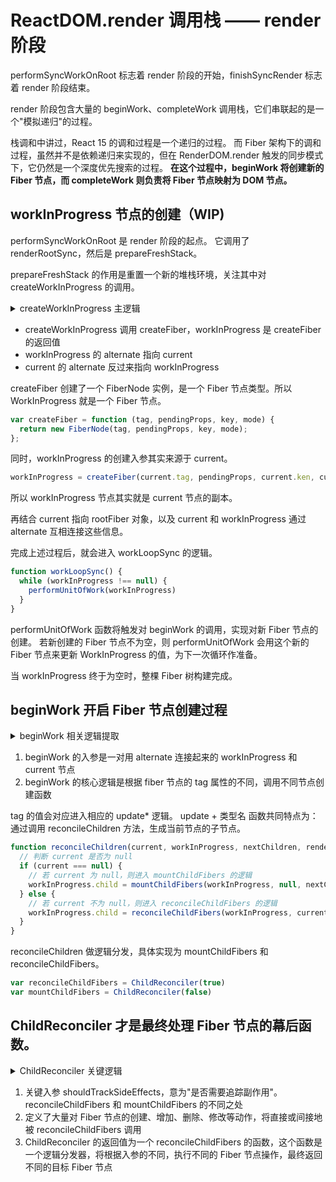 # ReactDOM.render 调用栈 —— render 阶段

performSyncWorkOnRoot 标志着 render 阶段的开始，finishSyncRender 标志着 render 阶段结束。

render 阶段包含大量的 beginWork、completeWork 调用栈，它们串联起的是一个"模拟递归"的过程。

栈调和中讲过，React 15 的调和过程是一个递归的过程。
而 Fiber 架构下的调和过程，虽然并不是依赖递归来实现的，但在 RenderDOM.render 触发的同步模式下，它仍然是一个深度优先搜索的过程。
**在这个过程中，beginWork 将创建新的 Fiber 节点，而 completeWork 则负责将 Fiber 节点映射为 DOM 节点。**

## workInProgress 节点的创建（WIP)

performSyncWorkOnRoot 是 render 阶段的起点。
它调用了 renderRootSync，然后是 prepareFreshStack。

prepareFreshStack 的作用是重置一个新的堆栈环境，关注其中对 createWorkInProgress 的调用。

<details>
<summary>
createWorkInProgress 主逻辑
</summary>

```javascript
// 这里入参中的 current 传入的是现有树结构中的 rootFiber 对象
function createWorkInProgress(current, pendingProps) {
  var workInProgress = current.alternate
  // ReactDOM.render 触发的首屏渲染将进入这个逻辑
  if (workInProgress === null) {
    // 这是需要你关注的第一个点，workInProgress 是 createFiber 方法的返回值
    workInProgress = createFiber(current.tag, pendingProps, current.key, current.mode)
    workInProgress.elementType = current.elementType
    workInProgress.type = current.type
    workInProgress.stateNode = current.stateNode
    // 这是需要你关注的第二个点，workInProgress 的 alternate 将指向 current
    workInProgress.alternate = current
    // 这是需要你关注的第三个点，current 的 alternate 将反过来指向 workInProgress
    current.alternate = workInProgress
  } else {
    // else 的逻辑此处先不用关注
  }

  // 以下省略大量 workInProgress 对象的属性处理逻辑
  // 返回 workInProgress 节点
  return workInProgress
}
```
</details>

- createWorkInProgress 调用 createFiber，workInProgress 是 createFiber 的返回值
- workInProgress 的 alternate 指向 current
- current 的 alternate 反过来指向 workInProgress

createFiber 创建了一个 FiberNode 实例，是一个 Fiber 节点类型。所以 WorkInProgress 就是一个 Fiber 节点。
```javascript
var createFiber = function (tag, pendingProps, key, mode) {
  return new FiberNode(tag, pendingProps, key, mode);
};
```
同时，workInProgress 的创建入参其实来源于 current。
```javascript
workInProgress = createFiber(current.tag, pendingProps, current.ken, current.mode)
```
所以 workInProgress 节点其实就是 current 节点的副本。

再结合 current 指向 rootFiber 对象，以及 current 和 workInProgress 通过 alternate 互相连接这些信息。

完成上述过程后，就会进入 workLoopSync 的逻辑。
```javascript
function workLoopSync() {
  while (workInProgress !== null) {
    performUnitOfWork(workInProgress)
  }
}
```
performUnitOfWork 函数将触发对 beginWork 的调用，实现对新 Fiber 节点的创建。
若新创建的 Fiber 节点不为空，则 performUnitOfWork 会用这个新的 Fiber 节点来更新 WorkInProgress 的值，为下一次循环作准备。

当 workInProgress 终于为空时，整棵 Fiber 树构建完成。

## beginWork 开启 Fiber 节点创建过程

<details>
<summary>
beginWork 相关逻辑提取
</summary>

```javascript
function beginWork(current, workInProgress, renderLanes) {
  // ...
  //  current 节点不为空的情况下，会加一道辨识，看看是否有更新逻辑要处理
  if (current !== null) {
    // 获取新旧 props
    var oldProps = current.memoizedProps
    var newProps = workInProgress.pendingProps
    // 若 props 更新或者上下文改变，则认为需要"接受更新"
    if (oldProps !== newProps || hasContextChanged() || (
     workInProgress.type !== current.type )) {
      // 打个更新标
      didReceiveUpdate = true
    } else if (xxx) {
      // 不需要更新的情况 A
      return A
    } else {
      if (`需要更新的情况 B`) {
        didReceiveUpdate = true
      } else {
        // 不需要更新的其他情况，这里我们的首次渲染就将执行到这一行的逻辑
        didReceiveUpdate = false
      }
    }
  } else {
    didReceiveUpdate = false
  }
  // ...
  // 这坨 switch 是 beginWork 中的核心逻辑，原有的代码量相当大
  switch (workInProgress.tag) {
    // ...
    // 这里省略掉大量形如"case: xxx"的逻辑
    // 根节点将进入这个逻辑
    case HostRoot:
      return updateHostRoot(current, workInProgress, renderLanes)
    // dom 标签对应的节点将进入这个逻辑
    case HostComponent:
      return updateHostComponent(current, workInProgress, renderLanes)
    // 文本节点将进入这个逻辑
    case HostText:
      return updateHostText(current, workInProgress)
    // ...
    // 这里省略掉大量形如"case: xxx"的逻辑
  }
  // 这里是错误兜底，处理 switch 匹配不上的情况
  {
    {
      throw Error(
        "Unknown unit of work tag (" +
          workInProgress.tag +
          "). This error is likely caused by a bug in React. Please file an issue."
      )
    }
  }
}

```
</details>

1. beginWork 的入参是一对用 alternate 连接起来的 workInProgress 和 current 节点
2. beginWork 的核心逻辑是根据 fiber 节点的 tag 属性的不同，调用不同节点创建函数

tag 的值会对应进入相应的 update* 逻辑。
update + 类型名 函数共同特点为：通过调用 reconcileChildren 方法，生成当前节点的子节点。

```javascript
function reconcileChildren(current, workInProgress, nextChildren, renderLanes) {
  // 判断 current 是否为 null
  if (current === null) {
    // 若 current 为 null，则进入 mountChildFibers 的逻辑
    workInProgress.child = mountChildFibers(workInProgress, null, nextChildren, renderLanes)
  } else {
    // 若 current 不为 null，则进入 reconcileChildFibers 的逻辑
    workInProgress.child = reconcileChildFibers(workInProgress, current.child, nextChildren, renderLanes)
  }
}
```

reconcileChildren 做逻辑分发，具体实现为 mountChildFibers 和 reconcileChildFibers。

```javascript
var reconcileChildFibers = ChildReconciler(true)
var mountChildFibers = ChildReconciler(false)
```

## ChildReconciler 才是最终处理 Fiber 节点的幕后函数。

<details>
<summary>
ChildReconciler 关键逻辑
</summary>

```javascript
function ChildReconciler(shouldTrackSideEffects) {
  // 删除节点的逻辑
  function deleteChild(returnFiber, childToDelete) {
    if (!shouldTrackSideEffects) {
      // Noop.
      return
    }
    // 以下执行删除逻辑
  }

  // ......

  // 单个节点的插入逻辑
  function placeSingleChild(newFiber) {
    if (shouldTrackSideEffects && newFiber.alternate === null) {
      newFiber.flags = Placement
    }
    return newFiber
  }

  // 插入节点的逻辑
  function placeChild(newFiber, lastPlacedIndex, newIndex) {
    newFiber.index = newIndex
    if (!shouldTrackSideEffects) {
      // Noop.
      return lastPlacedIndex
    }
    // 以下执行插入逻辑
  }

  // ......
  // 此处省略一系列 updateXXX 的函数，它们用于处理 Fiber 节点的更新

  // 处理不止一个子节点的情况
  function reconcileChildrenArray(returnFiber, currentFirstChild, newChildren, lanes) {
    // ......
  }
  // 此处省略一堆 reconcileXXXXX 形式的函数，它们负责处理具体的 reconcile 逻辑
  function reconcileChildFibers(returnFiber, currentFirstChild, newChild, lanes) {
    // 这是一个逻辑分发器，它读取入参后，会经过一系列的条件判断，调用上方所定义的负责具体节点操作的函数
  }
  // 将总的 reconcileChildFibers 函数返回
  return reconcileChildFibers
}
```

[查看具体文件](https://github.com/facebook/react/blob/56e9feead0f91075ba0a4f725c9e4e343bca1c67/packages/react-reconciler/src/ReactChildFiber.old.js#L253)
</details>

1. 关键入参 shouldTrackSideEffects，意为"是否需要追踪副作用"。reconcileChildFibers 和 mountChildFibers 的不同之处
2. 定义了大量对 Fiber 节点的创建、增加、删除、修改等动作，将直接或间接地被 reconcileChildFibers 调用
3. ChildReconciler 的返回值为一个 reconcileChildFibers 的函数，这个函数是一个逻辑分发器，将根据入参的不同，执行不同的 Fiber 节点操作，最终返回不同的目标 Fiber 节点

